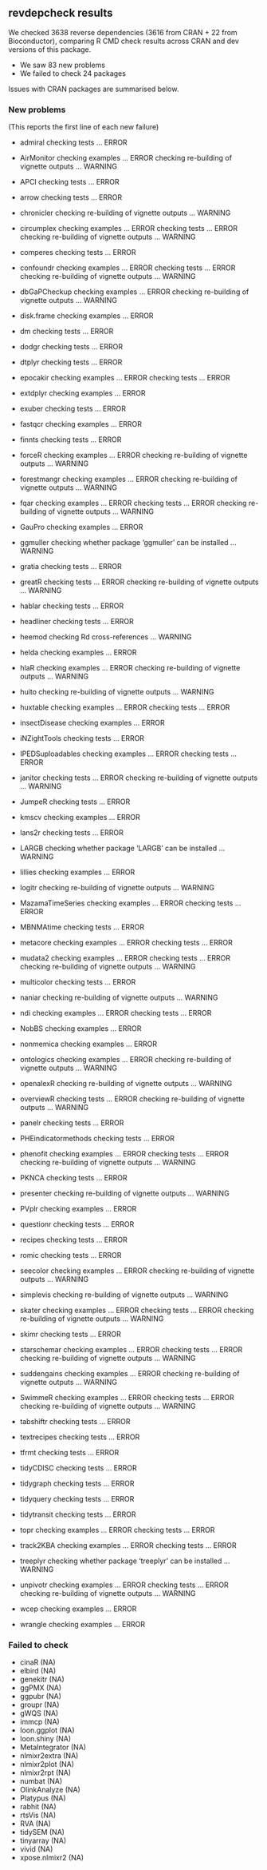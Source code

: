 ## revdepcheck results

We checked 3638 reverse dependencies (3616 from CRAN + 22 from Bioconductor), comparing R CMD check results across CRAN and dev versions of this package.

 * We saw 83 new problems
 * We failed to check 24 packages

Issues with CRAN packages are summarised below.

### New problems
(This reports the first line of each new failure)

* admiral
  checking tests ... ERROR

* AirMonitor
  checking examples ... ERROR
  checking re-building of vignette outputs ... WARNING

* APCI
  checking tests ... ERROR

* arrow
  checking tests ... ERROR

* chronicler
  checking re-building of vignette outputs ... WARNING

* circumplex
  checking examples ... ERROR
  checking tests ... ERROR
  checking re-building of vignette outputs ... WARNING

* comperes
  checking tests ... ERROR

* confoundr
  checking examples ... ERROR
  checking tests ... ERROR
  checking re-building of vignette outputs ... WARNING

* dbGaPCheckup
  checking examples ... ERROR
  checking re-building of vignette outputs ... WARNING

* disk.frame
  checking examples ... ERROR

* dm
  checking tests ... ERROR

* dodgr
  checking tests ... ERROR

* dtplyr
  checking tests ... ERROR

* epocakir
  checking examples ... ERROR
  checking tests ... ERROR

* extdplyr
  checking examples ... ERROR

* exuber
  checking tests ... ERROR

* fastqcr
  checking examples ... ERROR

* finnts
  checking tests ... ERROR

* forceR
  checking examples ... ERROR
  checking re-building of vignette outputs ... WARNING

* forestmangr
  checking examples ... ERROR
  checking re-building of vignette outputs ... WARNING

* fqar
  checking examples ... ERROR
  checking tests ... ERROR
  checking re-building of vignette outputs ... WARNING

* GauPro
  checking examples ... ERROR

* ggmuller
  checking whether package ‘ggmuller’ can be installed ... WARNING

* gratia
  checking tests ... ERROR

* greatR
  checking tests ... ERROR
  checking re-building of vignette outputs ... WARNING

* hablar
  checking tests ... ERROR

* headliner
  checking tests ... ERROR

* heemod
  checking Rd cross-references ... WARNING

* helda
  checking examples ... ERROR

* hlaR
  checking examples ... ERROR
  checking re-building of vignette outputs ... WARNING

* huito
  checking re-building of vignette outputs ... WARNING

* huxtable
  checking examples ... ERROR
  checking tests ... ERROR

* insectDisease
  checking examples ... ERROR

* iNZightTools
  checking tests ... ERROR

* IPEDSuploadables
  checking examples ... ERROR
  checking tests ... ERROR

* janitor
  checking tests ... ERROR
  checking re-building of vignette outputs ... WARNING

* JumpeR
  checking tests ... ERROR

* kmscv
  checking examples ... ERROR

* lans2r
  checking tests ... ERROR

* LARGB
  checking whether package ‘LARGB’ can be installed ... WARNING

* lillies
  checking examples ... ERROR

* logitr
  checking re-building of vignette outputs ... WARNING

* MazamaTimeSeries
  checking examples ... ERROR
  checking tests ... ERROR

* MBNMAtime
  checking tests ... ERROR

* metacore
  checking examples ... ERROR
  checking tests ... ERROR

* mudata2
  checking examples ... ERROR
  checking tests ... ERROR
  checking re-building of vignette outputs ... WARNING

* multicolor
  checking tests ... ERROR

* naniar
  checking re-building of vignette outputs ... WARNING

* ndi
  checking examples ... ERROR
  checking tests ... ERROR

* NobBS
  checking examples ... ERROR

* nonmemica
  checking examples ... ERROR

* ontologics
  checking examples ... ERROR
  checking re-building of vignette outputs ... WARNING

* openalexR
  checking re-building of vignette outputs ... WARNING

* overviewR
  checking tests ... ERROR
  checking re-building of vignette outputs ... WARNING

* panelr
  checking tests ... ERROR

* PHEindicatormethods
  checking tests ... ERROR

* phenofit
  checking examples ... ERROR
  checking tests ... ERROR
  checking re-building of vignette outputs ... WARNING

* PKNCA
  checking tests ... ERROR

* presenter
  checking re-building of vignette outputs ... WARNING

* PVplr
  checking examples ... ERROR

* questionr
  checking tests ... ERROR

* recipes
  checking tests ... ERROR

* romic
  checking tests ... ERROR

* seecolor
  checking examples ... ERROR
  checking re-building of vignette outputs ... WARNING

* simplevis
  checking re-building of vignette outputs ... WARNING

* skater
  checking examples ... ERROR
  checking tests ... ERROR
  checking re-building of vignette outputs ... WARNING

* skimr
  checking tests ... ERROR

* starschemar
  checking examples ... ERROR
  checking tests ... ERROR
  checking re-building of vignette outputs ... WARNING

* suddengains
  checking examples ... ERROR
  checking re-building of vignette outputs ... WARNING

* SwimmeR
  checking examples ... ERROR
  checking tests ... ERROR
  checking re-building of vignette outputs ... WARNING

* tabshiftr
  checking tests ... ERROR

* textrecipes
  checking tests ... ERROR

* tfrmt
  checking tests ... ERROR

* tidyCDISC
  checking tests ... ERROR

* tidygraph
  checking tests ... ERROR

* tidyquery
  checking tests ... ERROR

* tidytransit
  checking tests ... ERROR

* topr
  checking examples ... ERROR
  checking tests ... ERROR

* track2KBA
  checking examples ... ERROR
  checking tests ... ERROR

* treeplyr
  checking whether package ‘treeplyr’ can be installed ... WARNING

* unpivotr
  checking examples ... ERROR
  checking tests ... ERROR
  checking re-building of vignette outputs ... WARNING

* wcep
  checking examples ... ERROR

* wrangle
  checking examples ... ERROR

### Failed to check

* cinaR          (NA)
* elbird         (NA)
* genekitr       (NA)
* ggPMX          (NA)
* ggpubr         (NA)
* groupr         (NA)
* gWQS           (NA)
* immcp          (NA)
* loon.ggplot    (NA)
* loon.shiny     (NA)
* MetaIntegrator (NA)
* nlmixr2extra   (NA)
* nlmixr2plot    (NA)
* nlmixr2rpt     (NA)
* numbat         (NA)
* OlinkAnalyze   (NA)
* Platypus       (NA)
* rabhit         (NA)
* rtsVis         (NA)
* RVA            (NA)
* tidySEM        (NA)
* tinyarray      (NA)
* vivid          (NA)
* xpose.nlmixr2  (NA)
